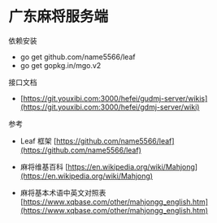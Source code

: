 # 广东麻将服务端

依赖安装

* go get github.com/name5566/leaf
* go get gopkg.in/mgo.v2

接口文档 

* [https://git.youxibi.com:3000/hefei/gudmj-server/wikis](https://git.youxibi.com:3000/hefei/gdmj-server/wiki)

参考

* Leaf 框架 [https://github.com/name5566/leaf](https://github.com/name5566/leaf)

* 麻将维基百科 [https://en.wikipedia.org/wiki/Mahjong](https://en.wikipedia.org/wiki/Mahjong)

* 麻将基本术语中英文对照表 [https://www.xqbase.com/other/mahjongg_english.htm](https://www.xqbase.com/other/mahjongg_english.htm) 